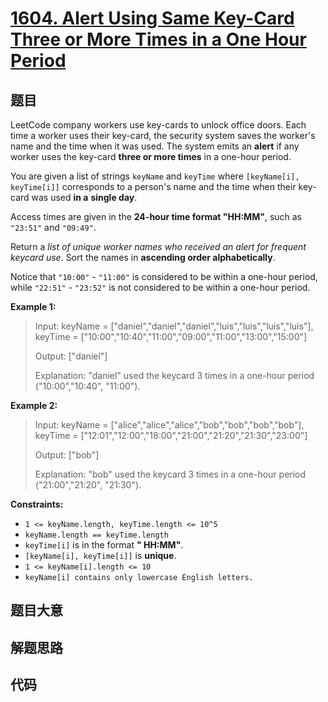 # [1604. Alert Using Same Key-Card Three or More Times in a One Hour Period](https://leetcode.com/problems/alert-using-same-key-card-three-or-more-times-in-a-one-hour-period/)

## 题目

LeetCode company workers use key-cards to unlock office doors. Each time a
worker uses their key-card, the security system saves the worker's name and
the time when it was used. The system emits an **alert** if any worker uses
the key-card **three or more times** in a one-hour period.

You are given a list of strings `keyName` and `keyTime` where `[keyName[i],
keyTime[i]]` corresponds to a person's name and the time when their key-card
was used **in a** **single day**.

Access times are given in the **24-hour time format "HH:MM"**, such as
`"23:51"` and `"09:49"`.

Return a _list of unique worker names who received an alert for frequent
keycard use_. Sort the names in **ascending order alphabetically**.

Notice that `"10:00"` \- `"11:00"` is considered to be within a one-hour
period, while `"22:51"` \- `"23:52"` is not considered to be within a one-hour
period.

**Example 1:**

> Input: keyName = ["daniel","daniel","daniel","luis","luis","luis","luis"], keyTime = ["10:00","10:40","11:00","09:00","11:00","13:00","15:00"]
>
> Output: ["daniel"]
>
> Explanation: "daniel" used the keycard 3 times in a one-hour period ("10:00","10:40", "11:00").

**Example 2:**

> Input: keyName = ["alice","alice","alice","bob","bob","bob","bob"], keyTime = ["12:01","12:00","18:00","21:00","21:20","21:30","23:00"]
>
> Output: ["bob"]
>
> Explanation: "bob" used the keycard 3 times in a one-hour period ("21:00","21:20", "21:30").

**Constraints:**

- `1 <= keyName.length, keyTime.length <= 10^5`
- `keyName.length == keyTime.length`
- `keyTime[i]` is in the format **" HH:MM"**.
- `[keyName[i], keyTime[i]]` is **unique**.
- `1 <= keyName[i].length <= 10`
- `keyName[i] contains only lowercase English letters.`

## 题目大意

## 解题思路

## 代码

```javascript

```

